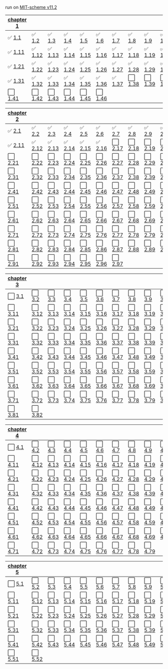run on [MIT-scheme v11.2](https://www.gnu.org/software/mit-scheme/)

| [chapter 1](./chapter1/) |   |   |   |   |   |   |   |   |    |
|---|---|---|---|---|---|---|---|---|----|
| :white_check_mark: [1.1](./chapter1/1-1.scm) | :white_check_mark: [1.2](./chapter1/1-2.scm) | :white_check_mark: [1.3](./chapter1/1-3.scm) | :white_check_mark: [1.4](./chapter1/1-4.scm) | :white_check_mark: [1.5](./chapter1/1-5.scm) | :white_check_mark: [1.6](./chapter1/1-6.scm) | :white_check_mark: [1.7](./chapter1/1-7.scm) | :white_check_mark: [1.8](./chapter1/1-8.scm) | :white_check_mark: [1.9](./chapter1/1-9.scm) | :white_check_mark: [1.10](./chapter1/1-10.scm) |
| :white_check_mark: [1.11](./chapter1/1-11.scm) | :white_check_mark: [1.12](./chapter1/1-12.scm) | :white_check_mark: [1.13](./chapter1/1-13.scm) | :white_check_mark: [1.14](./chapter1/1-14.scm) | :white_check_mark: [1.15](./chapter1/1-15.scm) | :white_check_mark: [1.16](./chapter1/1-16.scm) | :white_check_mark: [1.17](./chapter1/1-17.scm) | :white_check_mark: [1.18](./chapter1/1-18.scm) | :white_check_mark: [1.19](./chapter1/1-19.scm) | :white_check_mark: [1.20](./chapter1/1-20.scm) |
| :white_check_mark: [1.21](./chapter1/1-21.scm) | :white_check_mark: [1.22](./chapter1/1-22.scm) | :white_check_mark: [1.23](./chapter1/1-23.scm) | :white_check_mark: [1.24](./chapter1/1-24.scm) | :white_check_mark: [1.25](./chapter1/1-25.scm) | :white_check_mark: [1.26](./chapter1/1-26.scm) | :white_check_mark: [1.27](./chapter1/1-27.scm) | :white_check_mark: [1.28](./chapter1/1-28.scm) | :white_check_mark: [1.29](./chapter1/1-29.scm) | :white_check_mark: [1.30](./chapter1/1-30.scm) |
| :white_check_mark: [1.31](./chapter1/1-31.scm) | :white_check_mark: [1.32](./chapter1/1-32.scm) | :white_check_mark: [1.33](./chapter1/1-33.scm) | :white_check_mark: [1.34](./chapter1/1-34.scm) | :white_check_mark: [1.35](./chapter1/1-35.scm) | :white_check_mark: [1.36](./chapter1/1-36.scm) | :white_check_mark: [1.37](./chapter1/1-37.scm) | :white_large_square: [1.38](./chapter1/1-38.scm) | :white_large_square: [1.39](./chapter1/1-39.scm) | :white_large_square: [1.40](./chapter1/1-40.scm) |
| :white_large_square: [1.41](./chapter1/1-41.scm) | :white_large_square: [1.42](./chapter1/1-42.scm) | :white_large_square: [1.43](./chapter1/1-43.scm) | :white_large_square: [1.44](./chapter1/1-44.scm) | :white_large_square: [1.45](./chapter1/1-45.scm) | :white_large_square: [1.46](./chapter1/1-46.scm) |

| [chapter 2](./chapter2/) |   |   |   |   |   |   |   |   |    |
|---|---|---|---|---|---|---|---|---|----|
| :white_check_mark: [2.1](./chapter2/2-1.scm) | :white_check_mark: [2.2](./chapter2/2-2.scm) | :white_check_mark: [2.3](./chapter2/2-3.scm) | :white_check_mark: [2.4](./chapter2/2-4.scm) | :white_check_mark: [2.5](./chapter2/2-5.scm) | :white_check_mark: [2.6](./chapter2/2-6.scm) | :white_check_mark: [2.7](./chapter2/2-7.scm) | :white_check_mark: [2.8](./chapter2/2-8.scm) | :white_check_mark: [2.9](./chapter2/2-9.scm) | :white_check_mark: [2.10](./chapter2/2-10.scm) |
| :white_check_mark: [2.11](./chapter2/2-11.scm) | :white_check_mark: [2.12](./chapter2/2-12.scm) | :white_check_mark: [2.13](./chapter2/2-13.scm) | :white_check_mark: [2.14](./chapter2/2-14.scm) | :white_check_mark: [2.15](./chapter2/2-15.scm) | :white_check_mark: [2.16](./chapter2/2-16.scm) | :white_large_square: [2.17](./chapter2/2-17.scm) | :white_large_square: [2.18](./chapter2/2-18.scm) | :white_large_square: [2.19](./chapter2/2-19.scm) | :white_large_square: [2.20](./chapter2/2-20.scm) |
| :white_large_square: [2.21](./chapter2/2-21.scm) | :white_large_square: [2.22](./chapter2/2-22.scm) | :white_large_square: [2.23](./chapter2/2-23.scm) | :white_large_square: [2.24](./chapter2/2-24.scm) | :white_large_square: [2.25](./chapter2/2-25.scm) | :white_large_square: [2.26](./chapter2/2-26.scm) | :white_large_square: [2.27](./chapter2/2-27.scm) | :white_large_square: [2.28](./chapter2/2-28.scm) | :white_large_square: [2.29](./chapter2/2-29.scm) | :white_large_square: [2.30](./chapter2/2-30.scm) |
| :white_large_square: [2.31](./chapter2/2-31.scm) | :white_large_square: [2.32](./chapter2/2-32.scm) | :white_large_square: [2.33](./chapter2/2-33.scm) | :white_large_square: [2.34](./chapter2/2-34.scm) | :white_large_square: [2.35](./chapter2/2-35.scm) | :white_large_square: [2.36](./chapter2/2-36.scm) | :white_large_square: [2.37](./chapter2/2-37.scm) | :white_large_square: [2.38](./chapter2/2-38.scm) | :white_large_square: [2.39](./chapter2/2-39.scm) | :white_large_square: [2.40](./chapter2/2-40.scm) |
| :white_large_square: [2.41](./chapter2/2-41.scm) | :white_large_square: [2.42](./chapter2/2-42.scm) | :white_large_square: [2.43](./chapter2/2-43.scm) | :white_large_square: [2.44](./chapter2/2-44.scm) | :white_large_square: [2.45](./chapter2/2-45.scm) | :white_large_square: [2.46](./chapter2/2-46.scm) | :white_large_square: [2.47](./chapter2/2-47.scm) | :white_large_square: [2.48](./chapter2/2-48.scm) | :white_large_square: [2.49](./chapter2/2-49.scm) | :white_large_square: [2.50](./chapter2/2-50.scm) |
| :white_large_square: [2.51](./chapter2/2-51.scm) | :white_large_square: [2.52](./chapter2/2-52.scm) | :white_large_square: [2.53](./chapter2/2-53.scm) | :white_large_square: [2.54](./chapter2/2-54.scm) | :white_large_square: [2.55](./chapter2/2-55.scm) | :white_large_square: [2.56](./chapter2/2-56.scm) | :white_large_square: [2.57](./chapter2/2-57.scm) | :white_large_square: [2.58](./chapter2/2-58.scm) | :white_large_square: [2.59](./chapter2/2-59.scm) | :white_large_square: [2.60](./chapter2/2-60.scm) |
| :white_large_square: [2.61](./chapter2/2-61.scm) | :white_large_square: [2.62](./chapter2/2-62.scm) | :white_large_square: [2.63](./chapter2/2-63.scm) | :white_large_square: [2.64](./chapter2/2-64.scm) | :white_large_square: [2.65](./chapter2/2-65.scm) | :white_large_square: [2.66](./chapter2/2-66.scm) | :white_large_square: [2.67](./chapter2/2-67.scm) | :white_large_square: [2.68](./chapter2/2-68.scm) | :white_large_square: [2.69](./chapter2/2-69.scm) | :white_large_square: [2.70](./chapter2/2-70.scm) |
| :white_large_square: [2.71](./chapter2/2-71.scm) | :white_large_square: [2.72](./chapter2/2-72.scm) | :white_large_square: [2.73](./chapter2/2-73.scm) | :white_large_square: [2.74](./chapter2/2-74.scm) | :white_large_square: [2.75](./chapter2/2-75.scm) | :white_large_square: [2.76](./chapter2/2-76.scm) | :white_large_square: [2.77](./chapter2/2-77.scm) | :white_large_square: [2.78](./chapter2/2-78.scm) | :white_large_square: [2.79](./chapter2/2-79.scm) | :white_large_square: [2.80](./chapter2/2-80.scm) |
| :white_large_square: [2.81](./chapter2/2-81.scm) | :white_large_square: [2.82](./chapter2/2-82.scm) | :white_large_square: [2.83](./chapter2/2-83.scm) | :white_large_square: [2.84](./chapter2/2-84.scm) | :white_large_square: [2.85](./chapter2/2-85.scm) | :white_large_square: [2.86](./chapter2/2-86.scm) | :white_large_square: [2.87](./chapter2/2-87.scm) | :white_large_square: [2.88](./chapter2/2-88.scm) | :white_large_square: [2.89](./chapter2/2-89.scm) | :white_large_square: [2.90](./chapter2/2-90.scm) |
| :white_large_square: [2.91](./chapter2/2-91.scm) | :white_large_square: [2.92](./chapter2/2-92.scm) | :white_large_square: [2.93](./chapter2/2-93.scm) | :white_large_square: [2.94](./chapter2/2-94.scm) | :white_large_square: [2.95](./chapter2/2-95.scm) | :white_large_square: [2.96](./chapter2/2-96.scm) | :white_large_square: [2.97](./chapter2/2-97.scm) |

| [chapter 3](./chapter3/) |   |   |   |   |   |   |   |   |    |
|---|---|---|---|---|---|---|---|---|----|
| :white_large_square: [3.1](./chapter3/3-1.scm) | :white_large_square: [3.2](./chapter3/3-2.scm) | :white_large_square: [3.3](./chapter3/3-3.scm) | :white_large_square: [3.4](./chapter3/3-4.scm) | :white_large_square: [3.5](./chapter3/3-5.scm) | :white_large_square: [3.6](./chapter3/3-6.scm) | :white_large_square: [3.7](./chapter3/3-7.scm) | :white_large_square: [3.8](./chapter3/3-8.scm) | :white_large_square: [3.9](./chapter3/3-9.scm) | :white_large_square: [3.10](./chapter3/3-10.scm) |
| :white_large_square: [3.11](./chapter3/3-11.scm) | :white_large_square: [3.12](./chapter3/3-12.scm) | :white_large_square: [3.13](./chapter3/3-13.scm) | :white_large_square: [3.14](./chapter3/3-14.scm) | :white_large_square: [3.15](./chapter3/3-15.scm) | :white_large_square: [3.16](./chapter3/3-16.scm) | :white_large_square: [3.17](./chapter3/3-17.scm) | :white_large_square: [3.18](./chapter3/3-18.scm) | :white_large_square: [3.19](./chapter3/3-19.scm) | :white_large_square: [3.20](./chapter3/3-20.scm) |
| :white_large_square: [3.21](./chapter3/3-21.scm) | :white_large_square: [3.22](./chapter3/3-22.scm) | :white_large_square: [3.23](./chapter3/3-23.scm) | :white_large_square: [3.24](./chapter3/3-24.scm) | :white_large_square: [3.25](./chapter3/3-25.scm) | :white_large_square: [3.26](./chapter3/3-26.scm) | :white_large_square: [3.27](./chapter3/3-27.scm) | :white_large_square: [3.28](./chapter3/3-28.scm) | :white_large_square: [3.29](./chapter3/3-29.scm) | :white_large_square: [3.30](./chapter3/3-30.scm) |
| :white_large_square: [3.31](./chapter3/3-31.scm) | :white_large_square: [3.32](./chapter3/3-32.scm) | :white_large_square: [3.33](./chapter3/3-33.scm) | :white_large_square: [3.34](./chapter3/3-34.scm) | :white_large_square: [3.35](./chapter3/3-35.scm) | :white_large_square: [3.36](./chapter3/3-36.scm) | :white_large_square: [3.37](./chapter3/3-37.scm) | :white_large_square: [3.38](./chapter3/3-38.scm) | :white_large_square: [3.39](./chapter3/3-39.scm) | :white_large_square: [3.40](./chapter3/3-40.scm) |
| :white_large_square: [3.41](./chapter3/3-41.scm) | :white_large_square: [3.42](./chapter3/3-42.scm) | :white_large_square: [3.43](./chapter3/3-43.scm) | :white_large_square: [3.44](./chapter3/3-44.scm) | :white_large_square: [3.45](./chapter3/3-45.scm) | :white_large_square: [3.46](./chapter3/3-46.scm) | :white_large_square: [3.47](./chapter3/3-47.scm) | :white_large_square: [3.48](./chapter3/3-48.scm) | :white_large_square: [3.49](./chapter3/3-49.scm) | :white_large_square: [3.50](./chapter3/3-50.scm) |
| :white_large_square: [3.51](./chapter3/3-51.scm) | :white_large_square: [3.52](./chapter3/3-52.scm) | :white_large_square: [3.53](./chapter3/3-53.scm) | :white_large_square: [3.54](./chapter3/3-54.scm) | :white_large_square: [3.55](./chapter3/3-55.scm) | :white_large_square: [3.56](./chapter3/3-56.scm) | :white_large_square: [3.57](./chapter3/3-57.scm) | :white_large_square: [3.58](./chapter3/3-58.scm) | :white_large_square: [3.59](./chapter3/3-59.scm) | :white_large_square: [3.60](./chapter3/3-60.scm) |
| :white_large_square: [3.61](./chapter3/3-61.scm) | :white_large_square: [3.62](./chapter3/3-62.scm) | :white_large_square: [3.63](./chapter3/3-63.scm) | :white_large_square: [3.64](./chapter3/3-64.scm) | :white_large_square: [3.65](./chapter3/3-65.scm) | :white_large_square: [3.66](./chapter3/3-66.scm) | :white_large_square: [3.67](./chapter3/3-67.scm) | :white_large_square: [3.68](./chapter3/3-68.scm) | :white_large_square: [3.69](./chapter3/3-69.scm) | :white_large_square: [3.70](./chapter3/3-70.scm) |
| :white_large_square: [3.71](./chapter3/3-71.scm) | :white_large_square: [3.72](./chapter3/3-72.scm) | :white_large_square: [3.73](./chapter3/3-73.scm) | :white_large_square: [3.74](./chapter3/3-74.scm) | :white_large_square: [3.75](./chapter3/3-75.scm) | :white_large_square: [3.76](./chapter3/3-76.scm) | :white_large_square: [3.77](./chapter3/3-77.scm) | :white_large_square: [3.78](./chapter3/3-78.scm) | :white_large_square: [3.79](./chapter3/3-79.scm) | :white_large_square: [3.80](./chapter3/3-80.scm) |
| :white_large_square: [3.81](./chapter3/3-81.scm) | :white_large_square: [3.82](./chapter3/3-82.scm) |

| [chapter 4](./chapter4/) |   |   |   |   |   |   |   |   |    |
|---|---|---|---|---|---|---|---|---|----|
| :white_large_square: [4.1](./chapter4/4-1.scm) | :white_large_square: [4.2](./chapter4/4-2.scm) | :white_large_square: [4.3](./chapter4/4-3.scm) | :white_large_square: [4.4](./chapter4/4-4.scm) | :white_large_square: [4.5](./chapter4/4-5.scm) | :white_large_square: [4.6](./chapter4/4-6.scm) | :white_large_square: [4.7](./chapter4/4-7.scm) | :white_large_square: [4.8](./chapter4/4-8.scm) | :white_large_square: [4.9](./chapter4/4-9.scm) | :white_large_square: [4.10](./chapter4/4-10.scm) |
| :white_large_square: [4.11](./chapter4/4-11.scm) | :white_large_square: [4.12](./chapter4/4-12.scm) | :white_large_square: [4.13](./chapter4/4-13.scm) | :white_large_square: [4.14](./chapter4/4-14.scm) | :white_large_square: [4.15](./chapter4/4-15.scm) | :white_large_square: [4.16](./chapter4/4-16.scm) | :white_large_square: [4.17](./chapter4/4-17.scm) | :white_large_square: [4.18](./chapter4/4-18.scm) | :white_large_square: [4.19](./chapter4/4-19.scm) | :white_large_square: [4.20](./chapter4/4-20.scm) |
| :white_large_square: [4.21](./chapter4/4-21.scm) | :white_large_square: [4.22](./chapter4/4-22.scm) | :white_large_square: [4.23](./chapter4/4-23.scm) | :white_large_square: [4.24](./chapter4/4-24.scm) | :white_large_square: [4.25](./chapter4/4-25.scm) | :white_large_square: [4.26](./chapter4/4-26.scm) | :white_large_square: [4.27](./chapter4/4-27.scm) | :white_large_square: [4.28](./chapter4/4-28.scm) | :white_large_square: [4.29](./chapter4/4-29.scm) | :white_large_square: [4.30](./chapter4/4-30.scm) |
| :white_large_square: [4.31](./chapter4/4-31.scm) | :white_large_square: [4.32](./chapter4/4-32.scm) | :white_large_square: [4.33](./chapter4/4-33.scm) | :white_large_square: [4.34](./chapter4/4-34.scm) | :white_large_square: [4.35](./chapter4/4-35.scm) | :white_large_square: [4.36](./chapter4/4-36.scm) | :white_large_square: [4.37](./chapter4/4-37.scm) | :white_large_square: [4.38](./chapter4/4-38.scm) | :white_large_square: [4.39](./chapter4/4-39.scm) | :white_large_square: [4.40](./chapter4/4-40.scm) |
| :white_large_square: [4.41](./chapter4/4-41.scm) | :white_large_square: [4.42](./chapter4/4-42.scm) | :white_large_square: [4.43](./chapter4/4-43.scm) | :white_large_square: [4.44](./chapter4/4-44.scm) | :white_large_square: [4.45](./chapter4/4-45.scm) | :white_large_square: [4.46](./chapter4/4-46.scm) | :white_large_square: [4.47](./chapter4/4-47.scm) | :white_large_square: [4.48](./chapter4/4-48.scm) | :white_large_square: [4.49](./chapter4/4-49.scm) | :white_large_square: [4.50](./chapter4/4-50.scm) |
| :white_large_square: [4.51](./chapter4/4-51.scm) | :white_large_square: [4.52](./chapter4/4-52.scm) | :white_large_square: [4.53](./chapter4/4-53.scm) | :white_large_square: [4.54](./chapter4/4-54.scm) | :white_large_square: [4.55](./chapter4/4-55.scm) | :white_large_square: [4.56](./chapter4/4-56.scm) | :white_large_square: [4.57](./chapter4/4-57.scm) | :white_large_square: [4.58](./chapter4/4-58.scm) | :white_large_square: [4.59](./chapter4/4-59.scm) | :white_large_square: [4.60](./chapter4/4-60.scm) |
| :white_large_square: [4.61](./chapter4/4-61.scm) | :white_large_square: [4.62](./chapter4/4-62.scm) | :white_large_square: [4.63](./chapter4/4-63.scm) | :white_large_square: [4.64](./chapter4/4-64.scm) | :white_large_square: [4.65](./chapter4/4-65.scm) | :white_large_square: [4.66](./chapter4/4-66.scm) | :white_large_square: [4.67](./chapter4/4-67.scm) | :white_large_square: [4.68](./chapter4/4-68.scm) | :white_large_square: [4.69](./chapter4/4-69.scm) | :white_large_square: [4.70](./chapter4/4-70.scm) |
| :white_large_square: [4.71](./chapter4/4-71.scm) | :white_large_square: [4.72](./chapter4/4-72.scm) | :white_large_square: [4.73](./chapter4/4-73.scm) | :white_large_square: [4.74](./chapter4/4-74.scm) | :white_large_square: [4.75](./chapter4/4-75.scm) | :white_large_square: [4.76](./chapter4/4-76.scm) | :white_large_square: [4.77](./chapter4/4-77.scm) | :white_large_square: [4.78](./chapter4/4-78.scm) | :white_large_square: [4.79](./chapter4/4-79.scm) |

| [chapter 5](./chapter5/) |   |   |   |   |   |   |   |   |    |
|---|---|---|---|---|---|---|---|---|----|
| :white_large_square: [5.1](./chapter5/5-1.scm) | :white_large_square: [5.2](./chapter5/5-2.scm) | :white_large_square: [5.3](./chapter5/5-3.scm) | :white_large_square: [5.4](./chapter5/5-4.scm) | :white_large_square: [5.5](./chapter5/5-5.scm) | :white_large_square: [5.6](./chapter5/5-6.scm) | :white_large_square: [5.7](./chapter5/5-7.scm) | :white_large_square: [5.8](./chapter5/5-8.scm) | :white_large_square: [5.9](./chapter5/5-9.scm) | :white_large_square: [5.10](./chapter5/5-10.scm) |
| :white_large_square: [5.11](./chapter5/5-11.scm) | :white_large_square: [5.12](./chapter5/5-12.scm) | :white_large_square: [5.13](./chapter5/5-13.scm) | :white_large_square: [5.14](./chapter5/5-14.scm) | :white_large_square: [5.15](./chapter5/5-15.scm) | :white_large_square: [5.16](./chapter5/5-16.scm) | :white_large_square: [5.17](./chapter5/5-17.scm) | :white_large_square: [5.18](./chapter5/5-18.scm) | :white_large_square: [5.19](./chapter5/5-19.scm) | :white_large_square: [5.20](./chapter5/5-20.scm) |
| :white_large_square: [5.21](./chapter5/5-21.scm) | :white_large_square: [5.22](./chapter5/5-22.scm) | :white_large_square: [5.23](./chapter5/5-23.scm) | :white_large_square: [5.24](./chapter5/5-24.scm) | :white_large_square: [5.25](./chapter5/5-25.scm) | :white_large_square: [5.26](./chapter5/5-26.scm) | :white_large_square: [5.27](./chapter5/5-27.scm) | :white_large_square: [5.28](./chapter5/5-28.scm) | :white_large_square: [5.29](./chapter5/5-29.scm) | :white_large_square: [5.30](./chapter5/5-30.scm) |
| :white_large_square: [5.31](./chapter5/5-31.scm) | :white_large_square: [5.32](./chapter5/5-32.scm) | :white_large_square: [5.33](./chapter5/5-33.scm) | :white_large_square: [5.34](./chapter5/5-34.scm) | :white_large_square: [5.35](./chapter5/5-35.scm) | :white_large_square: [5.36](./chapter5/5-36.scm) | :white_large_square: [5.37](./chapter5/5-37.scm) | :white_large_square: [5.38](./chapter5/5-38.scm) | :white_large_square: [5.39](./chapter5/5-39.scm) | :white_large_square: [5.40](./chapter5/5-40.scm) |
| :white_large_square: [5.41](./chapter5/5-41.scm) | :white_large_square: [5.42](./chapter5/5-42.scm) | :white_large_square: [5.43](./chapter5/5-43.scm) | :white_large_square: [5.44](./chapter5/5-44.scm) | :white_large_square: [5.45](./chapter5/5-45.scm) | :white_large_square: [5.46](./chapter5/5-46.scm) | :white_large_square: [5.47](./chapter5/5-47.scm) | :white_large_square: [5.48](./chapter5/5-48.scm) | :white_large_square: [5.49](./chapter5/5-49.scm) | :white_large_square: [5.50](./chapter5/5-50.scm) |
| :white_large_square: [5.51](./chapter5/5-51.scm) | :white_large_square: [5.52](./chapter5/5-52.scm) |

